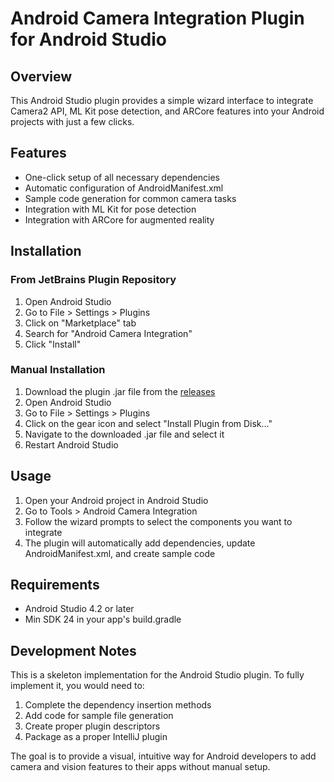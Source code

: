 # Android Camera Integration Plugin for Android Studio

## Overview

This Android Studio plugin provides a simple wizard interface to integrate Camera2 API, ML Kit pose detection, and ARCore features into your Android projects with just a few clicks.

## Features

- One-click setup of all necessary dependencies
- Automatic configuration of AndroidManifest.xml
- Sample code generation for common camera tasks
- Integration with ML Kit for pose detection
- Integration with ARCore for augmented reality

## Installation

### From JetBrains Plugin Repository

1. Open Android Studio
2. Go to File > Settings > Plugins
3. Click on "Marketplace" tab
4. Search for "Android Camera Integration"
5. Click "Install"

### Manual Installation

1. Download the plugin .jar file from the [releases](https://github.com/nuwud/android-camera-research/releases)
2. Open Android Studio
3. Go to File > Settings > Plugins
4. Click on the gear icon and select "Install Plugin from Disk..."
5. Navigate to the downloaded .jar file and select it
6. Restart Android Studio

## Usage

1. Open your Android project in Android Studio
2. Go to Tools > Android Camera Integration
3. Follow the wizard prompts to select the components you want to integrate
4. The plugin will automatically add dependencies, update AndroidManifest.xml, and create sample code

## Requirements

- Android Studio 4.2 or later
- Min SDK 24 in your app's build.gradle

## Development Notes

This is a skeleton implementation for the Android Studio plugin. To fully implement it, you would need to:

1. Complete the dependency insertion methods
2. Add code for sample file generation
3. Create proper plugin descriptors
4. Package as a proper IntelliJ plugin

The goal is to provide a visual, intuitive way for Android developers to add camera and vision features to their apps without manual setup.
